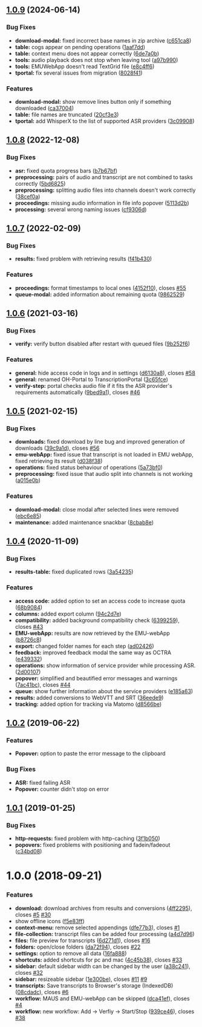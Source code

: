 ## [1.0.9](https://github.com/IPS-LMU/transcription-portal/compare/v1.0.8...v1.0.9) (2024-06-14)


### Bug Fixes

* **download-modal:** fixed incorrect base names in zip archive ([c651ca8](https://github.com/IPS-LMU/transcription-portal/commit/c651ca86d4364366db932b822c733b614416b5e3))
* **table:** cogs appear on pending operations ([1aaf7dd](https://github.com/IPS-LMU/transcription-portal/commit/1aaf7dd116ec4b5d933d2025eb29c9575668185e))
* **table:** context menu does not appear correctly ([6de7a0b](https://github.com/IPS-LMU/transcription-portal/commit/6de7a0ba7a2900eb31e2ee848eeea5e627653081))
* **tools:** audio playback does not stop when leaving tool ([a97b990](https://github.com/IPS-LMU/transcription-portal/commit/a97b99015c3be2df6bcd26bfad6131ea77ffa31c))
* **tools:** EMUWebApp doesn't read TextGrid file ([e8c4ff6](https://github.com/IPS-LMU/transcription-portal/commit/e8c4ff6ba8c36974a1f60bfac47f11bdfd3ba67d))
* **tportal:** fix several issues from migration ([8028f41](https://github.com/IPS-LMU/transcription-portal/commit/8028f410fefc33f2b976e818444e481a2d15d2ac))


### Features

* **download-modal:** show remove lines button only if something downloaded ([ca37004](https://github.com/IPS-LMU/transcription-portal/commit/ca37004d4ae428434ae6963df0105e02e8e9c5fb))
* **table:** file names are truncated ([20cf3e3](https://github.com/IPS-LMU/transcription-portal/commit/20cf3e3c8befe32072ab5658a8cde714a4e35147))
* **tportal:** add WhisperX to the list of supported ASR providers ([3c09908](https://github.com/IPS-LMU/transcription-portal/commit/3c09908e2b31a8929b0b596fb12092d4030544c3))



## [1.0.8](https://github.com/IPS-LMU/transcription-portal/compare/v1.0.7...v1.0.8) (2022-12-08)


### Bug Fixes

* **asr:** fixed quota progress bars ([b7b67bf](https://github.com/IPS-LMU/transcription-portal/commit/b7b67bf46775ca1fbebb5aa5a66df8037211469f))
* **preprocessing:** pairs of audio and transcript are not combined to tasks correctly ([5bd6825](https://github.com/IPS-LMU/transcription-portal/commit/5bd68253f7ec66f46ef1ffc5ce7f4b8e6094d227))
* **preprocessing:** splitting audio files into channels doesn't work correctly ([38cef0a](https://github.com/IPS-LMU/transcription-portal/commit/38cef0a8825236a48a2953a1c4e60261323e5b67))
* **proceedings:** missing audio information in file info popover ([5113d2b](https://github.com/IPS-LMU/transcription-portal/commit/5113d2b96f601fb00377d6a34517a69c6aa5237f))
* **processing:** several wrong naming issues ([cf9306d](https://github.com/IPS-LMU/transcription-portal/commit/cf9306dcedec70d00190ef4d3f844dada8e1fbef))



## [1.0.7](https://github.com/IPS-LMU/transcription-portal/compare/v1.0.6...v1.0.7) (2022-02-09)


### Bug Fixes

* **results:** fixed problem with retrieving results ([f41b430](https://github.com/IPS-LMU/transcription-portal/commit/f41b43077f7bbc5b66e89eb63508aadfb498bc24))


### Features

* **proceedings:** format timestamps to local ones ([4152f10](https://github.com/IPS-LMU/transcription-portal/commit/4152f10e288c1dc55563a714df90eb32090a1960)), closes [#55](https://github.com/IPS-LMU/transcription-portal/issues/55)
* **queue-modal:** added information about remaining quota ([9862529](https://github.com/IPS-LMU/transcription-portal/commit/9862529673839d5d3a89693b56ca7a6d8299bc80))



## [1.0.6](https://github.com/IPS-LMU/transcription-portal/compare/v1.0.5...v1.0.6) (2021-03-16)


### Bug Fixes

* **verify:** verify button disabled after restart with queued files ([9b252f6](https://github.com/IPS-LMU/transcription-portal/commit/9b252f67db8b2e139f8a203e7038b84545a94375))


### Features

* **general:** hide access code in logs and in settings ([d6130a8](https://github.com/IPS-LMU/transcription-portal/commit/d6130a8902a4a2d48ce961b4cada0f55b6808ab4)), closes [#58](https://github.com/IPS-LMU/transcription-portal/issues/58)
* **general:** renamed OH-Portal to TranscriptionPortal ([3c65fce](https://github.com/IPS-LMU/transcription-portal/commit/3c65fce837989438b7c414daad5836b0bff8db5e))
* **verify-step:** portal checks audio file if it fits the ASR provider's requirements automatically ([9bed9a1](https://github.com/IPS-LMU/transcription-portal/commit/9bed9a1e3b417f01dfda2b05c83d5e7a9e144eba)), closes [#46](https://github.com/IPS-LMU/transcription-portal/issues/46)



## [1.0.5](https://github.com/IPS-LMU/oh-portal/compare/v1.0.4...v1.0.5) (2021-02-15)


### Bug Fixes

* **downloads:** fixed download by line bug and improved generation of downloads ([39c9a1d](https://github.com/IPS-LMU/oh-portal/commit/39c9a1d85144506c979236a6888fa9f2671ad4a7)), closes [#56](https://github.com/IPS-LMU/oh-portal/issues/56)
* **emu-webApp:** fixed issue that transcript is not loaded in EMU webApp, fixed retrieving its result ([d038f38](https://github.com/IPS-LMU/oh-portal/commit/d038f38e73486ef4a9f20155eea15b2c903ba8b6))
* **operations:** fixed status behaviour of operations ([5a73bf0](https://github.com/IPS-LMU/oh-portal/commit/5a73bf0a2d80bb94fa4e9c8ed4b438d3fba62e6e))
* **preprocessing:** fixed issue that audio split into channels is not working ([a015e0b](https://github.com/IPS-LMU/oh-portal/commit/a015e0b7a667ccbefb164e4f4640424b36e50a0e))


### Features

* **download-modal:** close modal after selected lines were removed ([ebc6e85](https://github.com/IPS-LMU/oh-portal/commit/ebc6e85a0bfef98ffb540b394332ac264dd02e3d))
* **maintenance:** added maintenance snackbar ([8cbab8e](https://github.com/IPS-LMU/oh-portal/commit/8cbab8e3eb6a3408f1aaad90febd14e4957d36ee))



## [1.0.4](https://github.com/IPS-LMU/oh-portal/compare/v1.0.2...v1.0.4) (2020-11-09)


### Bug Fixes

* **results-table:** fixed duplicated rows ([3a54235](https://github.com/IPS-LMU/oh-portal/commit/3a54235cc7108db61ce035562df7f3c738bd5a1f))


### Features

* **access code:** added option to set an access code to increase quota ([68b9084](https://github.com/IPS-LMU/oh-portal/commit/68b9084dfadfee726523da25d0badb640b3dad41))
* **columns:** added export column ([94c2d7e](https://github.com/IPS-LMU/oh-portal/commit/94c2d7ec288b2037fa46faabea6c3e937357a4b7))
* **compatibility:** added background compatibility check ([6399259](https://github.com/IPS-LMU/oh-portal/commit/6399259da1f156bbc4add7ca97cd0d8dfc98ea97)), closes [#43](https://github.com/IPS-LMU/oh-portal/issues/43)
* **EMU-webApp:** results are now retrieved by the EMU-webApp ([b8726c8](https://github.com/IPS-LMU/oh-portal/commit/b8726c877f831f9c7ef5ed931edf16b293958a0b))
* **export:** changed folder names for each step ([ad02426](https://github.com/IPS-LMU/oh-portal/commit/ad024267d4ee3fe1dbb49bd2454dab8444b6cc21))
* **feedback:** improved feedback modal the same way as OCTRA ([e439332](https://github.com/IPS-LMU/oh-portal/commit/e439332dec2912e55caa57eb9f859e0f3b78951a))
* **operations:** show information of service provider while processing ASR. ([2d00107](https://github.com/IPS-LMU/oh-portal/commit/2d00107a872311199bef1d385040a6d48cb6254d))
* **popover:** simplified and beautified error messages and warnings ([7ac41bc](https://github.com/IPS-LMU/oh-portal/commit/7ac41bcbd98a646f32aab20efc3041cf3f8ca385)), closes [#44](https://github.com/IPS-LMU/oh-portal/issues/44)
* **queue:** show further information about the service providers ([e185a63](https://github.com/IPS-LMU/oh-portal/commit/e185a63f8030defbe7ee5892092a1cbdf32a6a06))
* **results:** added conversions to WebVTT and SRT ([36eede9](https://github.com/IPS-LMU/oh-portal/commit/36eede945510e11318a11cfa973b9a43f06a2357))
* **tracking:** added option for tracking via Matomo ([d8566be](https://github.com/IPS-LMU/oh-portal/commit/d8566be4348dbef93f7bcf0b934f089092d56066))

## [1.0.2](https://github.com/IPS-LMU/oh-portal/compare/v1.0.1...v1.0.2) (2019-06-22)

### Features

* **Popover:** option to paste the error message to the clipboard


### Bug Fixes

* **ASR:** fixed failing ASR
* **Popover:** counter didn't stop on error

## [1.0.1](https://github.com/IPS-LMU/oh-portal/compare/v1.0.0...v1.0.1) (2019-01-25)


### Bug Fixes

* **http-requests:** fixed problem with http-caching ([3f1b050](https://github.com/IPS-LMU/oh-portal/commit/3f1b050))
* **popovers:** fixed problems with positioning and fadein/fadeout ([c34bd08](https://github.com/IPS-LMU/oh-portal/commit/c34bd08))



<a name="1.0.0"></a>
# 1.0.0 (2018-09-21)


### Features

* **download:** download archives from results and conversions ([4ff2295](https://github.com/IPS-LMU/oh-portal/commit/4ff2295)), closes [#5](https://github.com/IPS-LMU/oh-portal/issues/5) [#30](https://github.com/IPS-LMU/oh-portal/issues/30)
* show offline icons ([f5e83ff](https://github.com/IPS-LMU/oh-portal/commit/f5e83ff))
* **context-menu:** remove selected appendings ([dfe77b3](https://github.com/IPS-LMU/oh-portal/commit/dfe77b3)), closes [#1](https://github.com/IPS-LMU/oh-portal/issues/1)
* **file-collection:** transcript files can be added four processing ([a4d7d96](https://github.com/IPS-LMU/oh-portal/commit/a4d7d96))
* **files:** file preview for transcripts ([6d271d1](https://github.com/IPS-LMU/oh-portal/commit/6d271d1)), closes [#16](https://github.com/IPS-LMU/oh-portal/issues/16)
* **folders:** open/close folders ([da72f94](https://github.com/IPS-LMU/oh-portal/commit/da72f94)), closes [#22](https://github.com/IPS-LMU/oh-portal/issues/22)
* **settings:** option to remove all data ([16fa888](https://github.com/IPS-LMU/oh-portal/commit/16fa888))
* **shortcuts:** added shortcuts for pc and mac ([4c45b38](https://github.com/IPS-LMU/oh-portal/commit/4c45b38)), closes [#33](https://github.com/IPS-LMU/oh-portal/issues/33)
* **sidebar:** default sidebar width can be changed by the user ([a38c241](https://github.com/IPS-LMU/oh-portal/commit/a38c241)), closes [#32](https://github.com/IPS-LMU/oh-portal/issues/32)
* **sidebar:** resizeable sidebar ([1e300be](https://github.com/IPS-LMU/oh-portal/commit/1e300be)), closes [#11](https://github.com/IPS-LMU/oh-portal/issues/11) [#9](https://github.com/IPS-LMU/oh-portal/issues/9)
* **transcripts:** Save transcripts to Browser's storage (IndexedDB) ([08cdadc](https://github.com/IPS-LMU/oh-portal/commit/08cdadc)), closes [#6](https://github.com/IPS-LMU/oh-portal/issues/6)
* **workflow:** MAUS and EMU-webApp can be skipped ([dca41ef](https://github.com/IPS-LMU/oh-portal/commit/dca41ef)), closes [#4](https://github.com/IPS-LMU/oh-portal/issues/4)
* **workflow:** new workflow: Add -> Verfiy -> Start/Stop ([939ce46](https://github.com/IPS-LMU/oh-portal/commit/939ce46)), closes [#38](https://github.com/IPS-LMU/oh-portal/issues/38)
